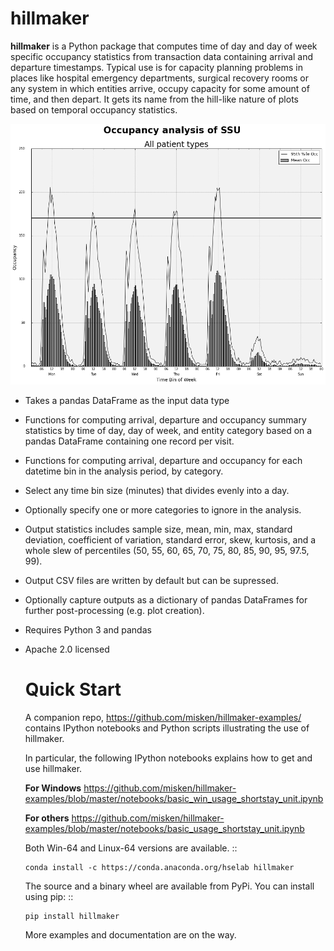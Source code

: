 # hillmaker

**hillmaker** is a Python package that computes time of day and day of week specific
occupancy statistics from transaction data containing arrival and departure
timestamps. Typical use is for capacity planning problems in places like
hospital emergency departments, surgical recovery rooms or any system in which
entities arrive, occupy capacity for some amount of time, and then depart. It
gets its name from the hill-like nature of plots based on temporal occupancy
statistics.

![hillmaker Screenshot](/docs/hillmaker-user-guide/images/ssu_occ_1.png "hillmaker screenshot")

- Takes a pandas DataFrame as the input data type
- Functions for computing arrival, departure and occupancy summary statistics
  by time of day, day of week, and entity category based on a pandas DataFrame containing one
  record per visit.
- Functions for computing arrival, departure and occupancy for each datetime
  bin in the analysis period, by category.
- Select any time bin size (minutes) that divides evenly into a day.
- Optionally specify one or more categories to ignore in the analysis.
- Output statistics includes sample size, mean, min, max, standard deviation,
  coefficient of variation, standard error, skew, kurtosis, and a whole slew
  of percentiles (50, 55, 60, 65, 70, 75, 80, 85, 90, 95, 97.5, 99).
- Output CSV files are written by default but can be supressed.
- Optionally capture outputs as a dictionary of pandas DataFrames for further
  post-processing (e.g. plot creation).
- Requires Python 3 and pandas
- Apache 2.0 licensed

  # Quick Start

  A companion repo, https://github.com/misken/hillmaker-examples/ contains
  IPython notebooks and Python scripts illustrating the use of hillmaker.

  In particular, the following IPython notebooks explains how to get and
  use hillmaker.

  **For Windows**
  https://github.com/misken/hillmaker-examples/blob/master/notebooks/basic_win_usage_shortstay_unit.ipynb

  **For others**
  https://github.com/misken/hillmaker-examples/blob/master/notebooks/basic_usage_shortstay_unit.ipynb

  Both Win-64 and Linux-64 versions are available. ::

      conda install -c https://conda.anaconda.org/hselab hillmaker

  The source and a binary wheel are available from PyPi. You can install using pip: ::

      pip install hillmaker


  More examples and documentation are on the way.
